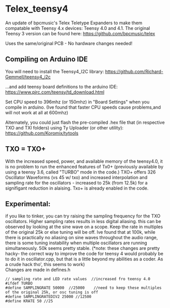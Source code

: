 # Telex_teensy4
An update of bpcmusic's Telex Teletype Expanders to make them compatable with Teensy 4.x devices: Teensy 4.0 and 4.1.    The original Teensy 3 version can be found here: https://github.com/bpcmusic/telex

Uses the same/original PCB - No hardware changes needed!

## Compiling on Arduino IDE


You will need to install the Teensy4_I2C library:   https://github.com/Richard-Gemmell/teensy4_i2c 

...and add teensy board definitions to the arduino IDE:    https://www.pjrc.com/teensy/td_download.html

Set CPU speed to 396mhz (or 150mhz) in "Board Settings" when you compile in arduino.   (Ive found that faster CPU speeds cause problems,and will not work at all at 600mhz)

Alternately, you could just flash the pre-compiled .hex file that (in respective TXO and TXI folders) using Ty Uploader (or other utility): https://github.com/Koromix/tytools

## TXO = TXO+ 
With the increased speed, power, and available memory of the teensy4.0, it is no problem to run the enhanced features of Tx0+ (previously available by using a teensy 3.6, called "TURBO" mode in the code.) TXO+ offers 326 Oscillator Waveforms (vs 45 w/ txo) and increased interpolation and sampling rate for the oscillators - increased to 25k (from 12.5k) for a signifigant reduction in alaising.  Txo+ is already enabled in the code.

## Experimental: 
if you like to tinker, you can try raising the sampling frequency for the TXO oscillators.  Higher sampling rates results in less digital aliasing.  this can be observed by looking at the sine wave on a scope.  Keep the rate in multiples of the original 25k or else tuning will be off.  Ive found that at 100k, while there is practically no aliasing on sine waves throughout the audio range, there is some tuning instability when multiple oscillators are running simultaneously.    50k seems pretty stable.   (*note: these changes are pretty hacky- the correct way to improve the code for teensy 4 would probably be to do it in oscillator.cpp, but that is a little beyond my abilities as a coder.  As a crude hack tho', this seems to work)   
Changes are made in defines.h

    // sampling rate and LED rate values  //increased fro teensy 4.0
    #ifdef TURBO
    #define SAMPLINGRATE 50000  //25000    //need to keep these multiples of the original 25k, or osc tuning is off
    #define SAMPLINGRATEDIV2 25000 //12500
    #define KRATE 50 //25


